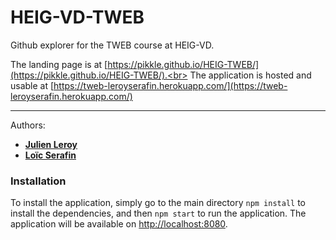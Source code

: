 HEIG-VD-TWEB
==========

Github explorer for the TWEB course at HEIG-VD.

The landing page is at [https://pikkle.github.io/HEIG-TWEB/](https://pikkle.github.io/HEIG-TWEB/).<br>
The application is hosted and usable at [https://tweb-leroyserafin.herokuapp.com/](https://tweb-leroyserafin.herokuapp.com/)

-------------

Authors:
- [**Julien Leroy**](https://github.com/limayankee)
- [**Loïc Serafin**](https://github.com/pikkle)

### Installation

To install the application, simply go to the main directory `npm install` to install the dependencies, and then `npm start` to run the application.
The application will be available on [http://localhost:8080](http://localhost:8080).
